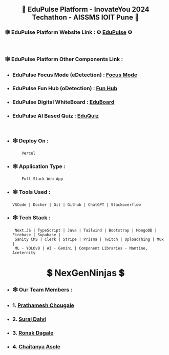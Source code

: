 <!-- EduPulse Readme File -->

<!-- Website Name -->
<h2 align="center"> 🔵 EduPulse Platform - InovateYou 2024 Techathon - AISSMS IOIT Pune 🔵 </h2>

<!-- Website Link -->
### 🕸️ EduPulse Platform Website Link : ⚙️ [EduPulse](https://eduopulse.vercel.app "Visit EduPulse Platform") ⚙️
<br>

<!-- EduPulse Platform Other Components Link -->
### 🕸️ EduPulse Platform Other Components Link :
- ### EduPulse Focus Mode (eDetection) : [Focus Mode](https://edetection.vercel.app "EduPulse Focus Mode") 
- ### EduPulse Fun Hub (oDetection) : [Fun Hub](https://odetection.vercel.app "EduPulse Fun Hub") 
- ### EduPulse Digital WhiteBoard : [EduBoard](https://eboard.onrender.com/ "EduPulse EduBoard") 
- ### EduPulse AI Based Quiz : [EduQuiz](https://quizmify.vercel.app/ "EduPulse EduQuiz")

<br>

<!-- Website Details -->
- ### **🕸️ Deploy On :**
          Vercel
  
- ### **🕸️ Application Type :**
          Full Stack Web App
  
- ### **🕸️ Tools Used :**
      VSCode | Docker | Git | Github | ChatGPT | Stackoverflow 

- ### **🕸️ Tech Stack :**
       Next.JS | TypeScript | Java | Tailwind | Bootstrap | MongoDB | Firebase | Supabase |
       Sanity CMS | Clerk | Stripe | Prisma | Twitch | UploadThing | Mux |
       ML - YOLOv8 | AI - Gemini | Component Libraries - Mantine, Aceternity

<!-- Team Name -->
<h1 align="center"> 💲 NexGenNinjas 💲 </h1>

<!-- Team Member Details -->
- ### **🕸️ Our Team Members :**
- ###  1. [Prathamesh Chougale](https://www.linkedin.com/in/prathamesh-chougale/ "Prathamesh Chougale Profile")
- ###  2. [Suraj Dalvi](https://www.linkedin.com/in/suraj-dalvi-929644247/ "Suraj Dalvi Profile")
- ###  3. [Ronak Dagale](https://www.linkedin.com/in/ronak-dagale-83561923b/ "Ronak Dagale Profile")
- ###  4. [Chaitanya Asole](https://www.linkedin.com/in/chaitanya-asole/ "Chaitanya Asole Profile")
   
